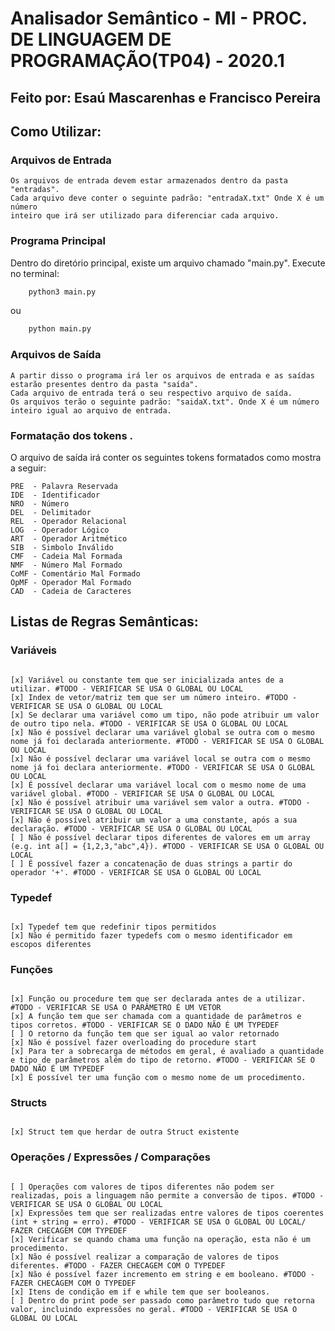 # Analisador Semântico - MI - PROC. DE LINGUAGEM DE PROGRAMAÇÃO(TP04) - 2020.1
## Feito por: Esaú Mascarenhas e Francisco Pereira

## Como Utilizar:
### Arquivos de Entrada
    Os arquivos de entrada devem estar armazenados dentro da pasta "entradas".
    Cada arquivo deve conter o seguinte padrão: "entradaX.txt" Onde X é um número
    inteiro que irá ser utilizado para diferenciar cada arquivo.

### Programa Principal

 Dentro do diretório principal, existe um arquivo chamado "main.py". 
    Execute no terminal:

```bash
    python3 main.py 
```

ou

```bash
    python main.py 
```

### Arquivos de Saída
    A partir disso o programa irá ler os arquivos de entrada e as saídas estarão presentes dentro da pasta "saída". 
    Cada arquivo de entrada terá o seu respectivo arquivo de saída.
    Os arquivos terão o seguinte padrão: "saidaX.txt". Onde X é um número inteiro igual ao arquivo de entrada.
    

### Formatação dos tokens .
O arquivo de saída irá conter os seguintes tokens formatados como mostra a seguir:

```
PRE  - Palavra Reservada
IDE  - Identificador
NRO  - Número
DEL  - Delimitador
REL  - Operador Relacional
LOG  - Operador Lógico
ART  - Operador Aritmético
SIB  - Simbolo Inválido
CMF  - Cadeia Mal Formada
NMF  - Número Mal Formado
CoMF - Comentário Mal Formado
OpMF - Operador Mal Formado
CAD  - Cadeia de Caracteres

```

## Listas de Regras Semânticas:

### Variáveis

```

[x] Variável ou constante tem que ser inicializada antes de a utilizar. #TODO - VERIFICAR SE USA O GLOBAL OU LOCAL
[x] Index de vetor/matriz tem que ser um número inteiro. #TODO - VERIFICAR SE USA O GLOBAL OU LOCAL
[x] Se declarar uma variável como um tipo, não pode atribuir um valor de outro tipo nela. #TODO - VERIFICAR SE USA O GLOBAL OU LOCAL
[x] Não é possível declarar uma variável global se outra com o mesmo nome já foi declarada anteriormente. #TODO - VERIFICAR SE USA O GLOBAL OU LOCAL
[x] Não é possível declarar uma variável local se outra com o mesmo nome já foi declara anteriormente. #TODO - VERIFICAR SE USA O GLOBAL OU LOCAL
[x] É possível declarar uma variável local com o mesmo nome de uma variável global. #TODO - VERIFICAR SE USA O GLOBAL OU LOCAL
[x] Não é possível atribuir uma variável sem valor a outra. #TODO - VERIFICAR SE USA O GLOBAL OU LOCAL
[x] Não é possível atribuir um valor a uma constante, após a sua declaração. #TODO - VERIFICAR SE USA O GLOBAL OU LOCAL
[ ] Não é possível declarar tipos diferentes de valores em um array (e.g. int a[] = {1,2,3,"abc",4}). #TODO - VERIFICAR SE USA O GLOBAL OU LOCAL
[ ] É possível fazer a concatenação de duas strings a partir do operador '+'. #TODO - VERIFICAR SE USA O GLOBAL OU LOCAL

```

### Typedef

```

[x] Typedef tem que redefinir tipos permitidos
[x] Não é permitido fazer typedefs com o mesmo identificador em escopos diferentes

```

### Funções

```

[x] Função ou procedure tem que ser declarada antes de a utilizar. #TODO - VERIFICAR SE USA O PARÂMETRO É UM VETOR
[x] A função tem que ser chamada com a quantidade de parâmetros e tipos corretos. #TODO - VERIFICAR SE O DADO NÃO É UM TYPEDEF
[ ] O retorno da função tem que ser igual ao valor retornado
[x] Não é possível fazer overloading do procedure start
[x] Para ter a sobrecarga de métodos em geral, é avaliado a quantidade e tipo de parâmetros além do tipo de retorno. #TODO - VERIFICAR SE O DADO NÃO É UM TYPEDEF
[x] É possível ter uma função com o mesmo nome de um procedimento.

```

### Structs

```

[x] Struct tem que herdar de outra Struct existente

```

### Operações / Expressões / Comparações

```

[ ] Operações com valores de tipos diferentes não podem ser realizadas, pois a linguagem não permite a conversão de tipos. #TODO - VERIFICAR SE USA O GLOBAL OU LOCAL
[x] Expressões tem que ser realizadas entre valores de tipos coerentes (int + string = erro). #TODO - VERIFICAR SE USA O GLOBAL OU LOCAL/ FAZER CHECAGEM COM TYPEDEF
[x] Verificar se quando chama uma função na operação, esta não é um procedimento.
[x] Não é possível realizar a comparação de valores de tipos diferentes. #TODO - FAZER CHECAGEM COM O TYPEDEF
[x] Não é possível fazer incremento em string e em booleano. #TODO - FAZER CHECAGEM COM O TYPEDEF
[x] Itens de condição em if e while tem que ser booleanos. 
[ ] Dentro do print pode ser passado como parâmetro tudo que retorna valor, incluindo expressões no geral. #TODO - VERIFICAR SE USA O GLOBAL OU LOCAL


